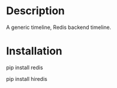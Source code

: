Description
===========

A generic timeline, Redis backend timeline.

Installation
===========

pip install redis

pip install hiredis

